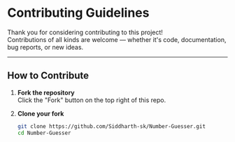 # Contributing Guidelines

Thank you for considering contributing to this project!  
Contributions of all kinds are welcome — whether it's code, documentation, bug reports, or new ideas.

---

## How to Contribute

1. **Fork the repository**  
   Click the "Fork" button on the top right of this repo.

2. **Clone your fork**  
   ```bash
   git clone https://github.com/Siddharth-sk/Number-Guesser.git
   cd Number-Guesser
